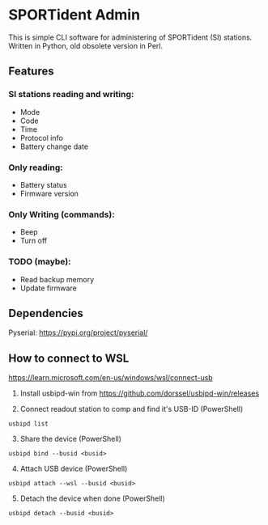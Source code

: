 # SPORTident Admin

This is simple CLI software for administering of SPORTident (SI) stations.  
Written in Python, old obsolete version in Perl.

## Features
### SI stations reading and writing: 
  * Mode
  * Code
  * Time
  * Protocol info
  * Battery change date

### Only reading:
  * Battery status
  * Firmware version

### Only Writing (commands):
  * Beep
  * Turn off

### TODO (maybe):
  * Read backup memory
  * Update firmware


## Dependencies

Pyserial: https://pypi.org/project/pyserial/


## How to connect to WSL
https://learn.microsoft.com/en-us/windows/wsl/connect-usb

  1. Install usbipd-win from https://github.com/dorssel/usbipd-win/releases

  2. Connect readout station to comp and find it's USB-ID (PowerShell)
  ```posh
  usbipd list
  ```
  3. Share the device (PowerShell)
  ```posh
  usbipd bind --busid <busid>
  ```

  4. Attach USB device (PowerShell)
  ```posh
  usbipd attach --wsl --busid <busid>
  ```

  5. Detach the device when done (PowerShell)
  ```posh
  usbipd detach --busid <busid>
  ```